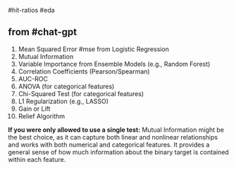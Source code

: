 #hit-ratios #eda 

## from #chat-gpt
1. Mean Squared Error #mse from Logistic Regression
2. Mutual Information
3. Variable Importance from Ensemble Models (e.g., Random Forest)
4. Correlation Coefficients (Pearson/Spearman)
5. AUC-ROC
6. ANOVA (for categorical features)
7. Chi-Squared Test (for categorical features)
8. L1 Regularization (e.g., LASSO)
9. Gain or Lift
10. Relief Algorithm

**If you were only allowed to use a single test:** Mutual Information might be the best choice, as it can capture both linear and nonlinear relationships and works with both numerical and categorical features. It provides a general sense of how much information about the binary target is contained within each feature.